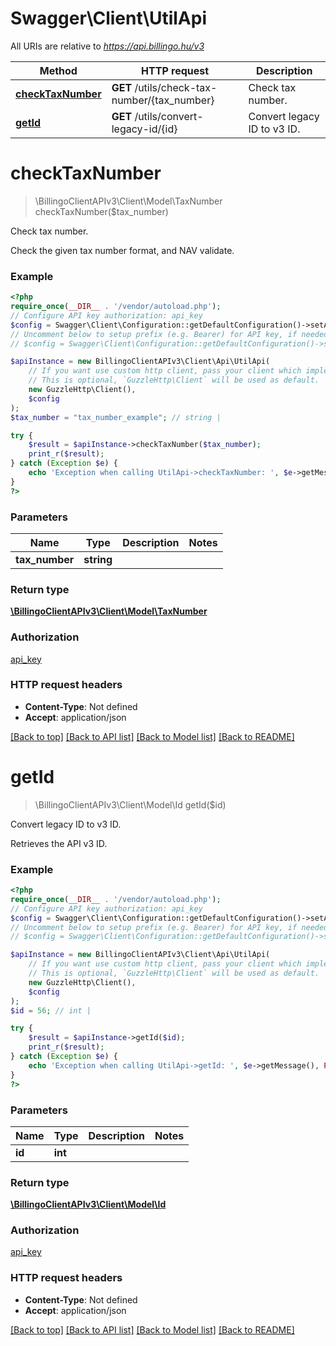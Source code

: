 # Swagger\Client\UtilApi

All URIs are relative to *https://api.billingo.hu/v3*

Method | HTTP request | Description
------------- | ------------- | -------------
[**checkTaxNumber**](UtilApi.md#checktaxnumber) | **GET** /utils/check-tax-number/{tax_number} | Check tax number.
[**getId**](UtilApi.md#getid) | **GET** /utils/convert-legacy-id/{id} | Convert legacy ID to v3 ID.

# **checkTaxNumber**
> \BillingoClientAPIv3\Client\Model\TaxNumber checkTaxNumber($tax_number)

Check tax number.

Check the given tax number format, and NAV validate.

### Example
```php
<?php
require_once(__DIR__ . '/vendor/autoload.php');
// Configure API key authorization: api_key
$config = Swagger\Client\Configuration::getDefaultConfiguration()->setApiKey('X-API-KEY', 'YOUR_API_KEY');
// Uncomment below to setup prefix (e.g. Bearer) for API key, if needed
// $config = Swagger\Client\Configuration::getDefaultConfiguration()->setApiKeyPrefix('X-API-KEY', 'Bearer');

$apiInstance = new BillingoClientAPIv3\Client\Api\UtilApi(
    // If you want use custom http client, pass your client which implements `GuzzleHttp\ClientInterface`.
    // This is optional, `GuzzleHttp\Client` will be used as default.
    new GuzzleHttp\Client(),
    $config
);
$tax_number = "tax_number_example"; // string | 

try {
    $result = $apiInstance->checkTaxNumber($tax_number);
    print_r($result);
} catch (Exception $e) {
    echo 'Exception when calling UtilApi->checkTaxNumber: ', $e->getMessage(), PHP_EOL;
}
?>
```

### Parameters

Name | Type | Description  | Notes
------------- | ------------- | ------------- | -------------
 **tax_number** | **string**|  |

### Return type

[**\BillingoClientAPIv3\Client\Model\TaxNumber**](../Model/TaxNumber.md)

### Authorization

[api_key](../../README.md#api_key)

### HTTP request headers

 - **Content-Type**: Not defined
 - **Accept**: application/json

[[Back to top]](#) [[Back to API list]](../../README.md#documentation-for-api-endpoints) [[Back to Model list]](../../README.md#documentation-for-models) [[Back to README]](../../README.md)

# **getId**
> \BillingoClientAPIv3\Client\Model\Id getId($id)

Convert legacy ID to v3 ID.

Retrieves the API v3 ID.

### Example
```php
<?php
require_once(__DIR__ . '/vendor/autoload.php');
// Configure API key authorization: api_key
$config = Swagger\Client\Configuration::getDefaultConfiguration()->setApiKey('X-API-KEY', 'YOUR_API_KEY');
// Uncomment below to setup prefix (e.g. Bearer) for API key, if needed
// $config = Swagger\Client\Configuration::getDefaultConfiguration()->setApiKeyPrefix('X-API-KEY', 'Bearer');

$apiInstance = new BillingoClientAPIv3\Client\Api\UtilApi(
    // If you want use custom http client, pass your client which implements `GuzzleHttp\ClientInterface`.
    // This is optional, `GuzzleHttp\Client` will be used as default.
    new GuzzleHttp\Client(),
    $config
);
$id = 56; // int | 

try {
    $result = $apiInstance->getId($id);
    print_r($result);
} catch (Exception $e) {
    echo 'Exception when calling UtilApi->getId: ', $e->getMessage(), PHP_EOL;
}
?>
```

### Parameters

Name | Type | Description  | Notes
------------- | ------------- | ------------- | -------------
 **id** | **int**|  |

### Return type

[**\BillingoClientAPIv3\Client\Model\Id**](../Model/Id.md)

### Authorization

[api_key](../../README.md#api_key)

### HTTP request headers

 - **Content-Type**: Not defined
 - **Accept**: application/json

[[Back to top]](#) [[Back to API list]](../../README.md#documentation-for-api-endpoints) [[Back to Model list]](../../README.md#documentation-for-models) [[Back to README]](../../README.md)

